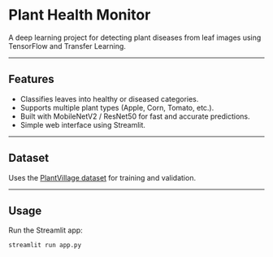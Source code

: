 # Plant Health Monitor

A deep learning project for detecting plant diseases from leaf images using TensorFlow and Transfer Learning.

---

## Features
- Classifies leaves into healthy or diseased categories.
- Supports multiple plant types (Apple, Corn, Tomato, etc.).
- Built with MobileNetV2 / ResNet50 for fast and accurate predictions.
- Simple web interface using Streamlit.

---

## Dataset
Uses the [PlantVillage dataset](https://www.tensorflow.org/datasets/catalog/plant_village) for training and validation.

---

## Usage
Run the Streamlit app:

```bash
streamlit run app.py

